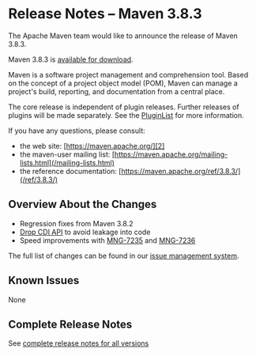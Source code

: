 <!--
Licensed to the Apache Software Foundation (ASF) under one
or more contributor license agreements.  See the NOTICE file
distributed with this work for additional information
regarding copyright ownership.  The ASF licenses this file
to you under the Apache License, Version 2.0 (the
"License"); you may not use this file except in compliance
with the License.  You may obtain a copy of the License at

http://www.apache.org/licenses/LICENSE-2.0

Unless required by applicable law or agreed to in writing,
software distributed under the License is distributed on an
"AS IS" BASIS, WITHOUT WARRANTIES OR CONDITIONS OF ANY
KIND, either express or implied.  See the License for the
specific language governing permissions and limitations
under the License.

NOTE: For help with the syntax of this file, see:
http://maven.apache.org/doxia/modules/index.html#Markdown
-->

# Release Notes &#x2013; Maven 3.8.3

The Apache Maven team would like to announce the release of Maven 3.8.3.

Maven 3.8.3 is [available for download][0].

Maven is a software project management and comprehension tool. Based on the concept of a project object model (POM), Maven can manage a project's build, reporting, and documentation from a central place.

The core release is independent of plugin releases. Further releases of plugins will be made separately. See the [PluginList][1] for more information.

If you have any questions, please consult:

- the web site: [https://maven.apache.org/][2]
- the maven-user mailing list: [https://maven.apache.org/mailing-lists.html](/mailing-lists.html)
- the reference documentation: [https://maven.apache.org/ref/3.8.3/](/ref/3.8.3/)

## Overview About the Changes

* Regression fixes from Maven 3.8.2
* [Drop CDI API][6] to avoid leakage into code
* Speed improvements with [MNG-7235][7] and [MNG-7236][8]

The full list of changes can be found in our [issue management system][4].

## Known Issues

None

## Complete Release Notes

See [complete release notes for all versions][5]

[0]: ../../download.html
[1]: ../../plugins/index.html
[2]: https://maven.apache.org/
[4]: https://issues.apache.org/jira/secure/ReleaseNote.jspa?projectId=12316922&version=12350518
[5]: ../../docs/history.html
[6]: https://issues.apache.org/jira/browse/MNG-7045
[7]: https://issues.apache.org/jira/browse/MNG-7235
[8]: https://issues.apache.org/jira/browse/MNG-7236

